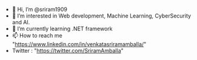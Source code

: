 - 👋 Hi, I’m @sriram1909
- 👀 I’m interested in Web development, Machine Learning, CyberSecurity and AI.
- 🌱 I’m currently learning .NET framework
- 📫 How to reach me "https://www.linkedin.com/in/venkatasriramamballa/"
- Twitter : "https://twitter.com/SriramAmballa"

<!---
sriram1909/sriram1909 is a ✨ special ✨ repository because its `README.md` (this file) appears on your GitHub profile.
You can click the Preview link to take a look at your changes.
--->
